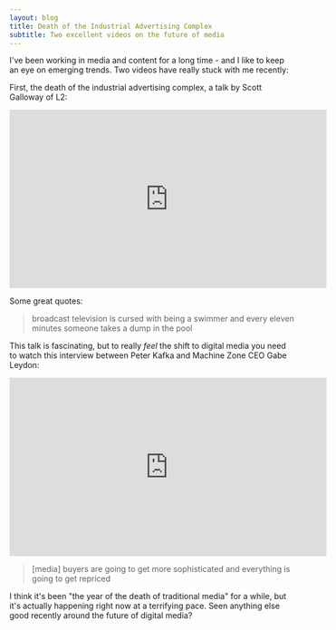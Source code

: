 ```yaml
---
layout: blog
title: Death of the Industrial Advertising Complex
subtitle: Two excellent videos on the future of media
---
```


I've been working in media and content for a long time - and I like to keep an eye on emerging trends. Two videos have really stuck with me recently:

First, the death of the industrial advertising complex, a talk by Scott Galloway of L2:

<iframe width="560" height="315" src="https://www.youtube.com/embed/yOpSpQAxCHU" frameborder="0" allowfullscreen></iframe>

Some great quotes:

> broadcast television is cursed with being a swimmer and every eleven minutes someone takes a dump in the pool

This talk is fascinating, but to really *feel* the shift to digital media you need to watch this interview between Peter Kafka and Machine Zone CEO Gabe Leydon:

<iframe width="560" height="315" src="https://www.youtube.com/embed/oXBqzpExvrk" frameborder="0" allowfullscreen></iframe>

>[media] buyers are going to get more sophisticated and everything is going to get repriced

I think it's been "the year of the death of traditional media" for a while, but it's actually happening right now at a terrifying pace. Seen anything else good recently around the future of digital media?